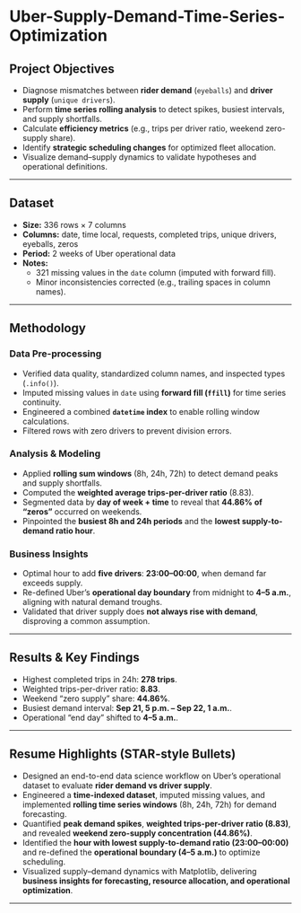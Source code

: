 # Uber-Supply-Demand-Time-Series-Optimization

## Project Objectives
- Diagnose mismatches between **rider demand** (`eyeballs`) and **driver supply** (`unique drivers`).
- Perform **time series rolling analysis** to detect spikes, busiest intervals, and supply shortfalls.
- Calculate **efficiency metrics** (e.g., trips per driver ratio, weekend zero-supply share).
- Identify **strategic scheduling changes** for optimized fleet allocation.
- Visualize demand–supply dynamics to validate hypotheses and operational definitions.

---

## Dataset
- **Size:** 336 rows × 7 columns  
- **Columns:** date, time local, requests, completed trips, unique drivers, eyeballs, zeros  
- **Period:** 2 weeks of Uber operational data  
- **Notes:**  
  - 321 missing values in the `date` column (imputed with forward fill).  
  - Minor inconsistencies corrected (e.g., trailing spaces in column names).  

---

## Methodology
### Data Pre-processing
- Verified data quality, standardized column names, and inspected types (`.info()`).
- Imputed missing values in `date` using **forward fill (`ffill`)** for time series continuity.
- Engineered a combined **`datetime` index** to enable rolling window calculations.
- Filtered rows with zero drivers to prevent division errors.

### Analysis & Modeling
- Applied **rolling sum windows** (8h, 24h, 72h) to detect demand peaks and supply shortfalls.
- Computed the **weighted average trips-per-driver ratio** (8.83).
- Segmented data by **day of week + time** to reveal that **44.86% of “zeros”** occurred on weekends.
- Pinpointed the **busiest 8h and 24h periods** and the **lowest supply-to-demand ratio hour**.

### Business Insights
- Optimal hour to add **five drivers**: **23:00–00:00**, when demand far exceeds supply.
- Re-defined Uber’s **operational day boundary** from midnight to **4–5 a.m.**, aligning with natural demand troughs.
- Validated that driver supply does **not always rise with demand**, disproving a common assumption.

---

## Results & Key Findings
- Highest completed trips in 24h: **278 trips**.  
- Weighted trips-per-driver ratio: **8.83**.  
- Weekend “zero supply” share: **44.86%**.  
- Busiest demand interval: **Sep 21, 5 p.m. – Sep 22, 1 a.m.**.  
- Operational “end day” shifted to **4–5 a.m.**.  

---

## Resume Highlights (STAR-style Bullets)
- Designed an end-to-end data science workflow on Uber’s operational dataset to evaluate **rider demand vs driver supply**.  
- Engineered a **time-indexed dataset**, imputed missing values, and implemented **rolling time series windows** (8h, 24h, 72h) for demand forecasting.  
- Quantified **peak demand spikes**, **weighted trips-per-driver ratio (8.83)**, and revealed **weekend zero-supply concentration (44.86%)**.  
- Identified the **hour with lowest supply-to-demand ratio (23:00–00:00)** and re-defined the **operational boundary (4–5 a.m.)** to optimize scheduling.  
- Visualized supply–demand dynamics with Matplotlib, delivering **business insights for forecasting, resource allocation, and operational optimization**.  

---
